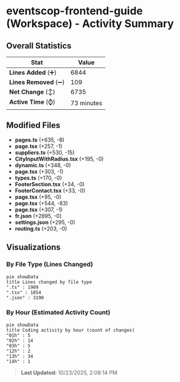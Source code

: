 # eventscop-frontend-guide (Workspace) - Activity Summary 

## Overall Statistics

| Stat                   | Value                                                             |
| ---------------------- | ----------------------------------------------------------------- |
| **Lines Added** (➕)   | 6844                                          |
| **Lines Removed** (➖) | 109                                        |
| **Net Change** (↕)    | 6735                |
| **Active Time** (⌚)   | 73 minutes |


## Modified Files
- **pages.ts** (+635, -8)
- **page.tsx** (+257, -1)
- **suppliers.ts** (+530, -15)
- **CityInputWithRadius.tsx** (+195, -0)
- **dynamic.ts** (+348, -0)
- **page.tsx** (+303, -1)
- **types.ts** (+170, -0)
- **FooterSection.tsx** (+34, -0)
- **FooterContact.tsx** (+33, -0)
- **page.tsx** (+95, -0)
- **page.tsx** (+544, -83)
- **page.tsx** (+307, -1)
- **fr.json** (+2895, -0)
- **settings.json** (+295, -0)
- **routing.ts** (+203, -0)

## Visualizations

### By File Type (Lines Changed)

```mermaid
pie showData
title Lines changed by file type
".ts" : 1909
".tsx" : 1854
".json" : 3190
```

### By Hour (Estimated Activity Count)

```mermaid
pie showData
title Coding activity by hour (count of changes)
"01h" : 5
"02h" : 14
"03h" : 5
"12h" : 2
"13h" : 34
"14h" : 1
```


> **Last Updated:** 10/23/2025, 2:08:14 PM